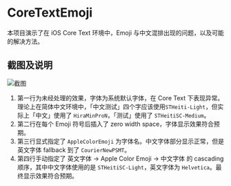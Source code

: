 CoreTextEmoji
=============

本项目演示了在 iOS Core Text 环境中，Emoji 与中文混排出现的问题，以及可能的解决方法。

## 截图及说明
![截图](https://github.com/luosheng/CoreTextEmoji/wiki/snapshot.png)

1. 第一行为未经处理的效果，字体为系统默认字体，在 Core Text 下表现异常。理论上在简体中文环境中，「中文测试」四个字应该使用`STHeiti-Light`，但实际上「中文」使用了 `HiraMinProN`，「测试」使用了 `STHeitiSC-Medium`。
2. 第二行在每个 Emoji 符号后插入了 zero width space，字体显示效果符合预期。
3. 第三行显式指定了 `AppleColorEmoji` 为字体名。中文字体部分显示正常，但是英文字体 fallback 到了 `CourierNewPSMT`。
4. 第四行手动指定了 英文字体 -> Apple Color Emoji -> 中文字体 的 cascading 顺序，其中中文字体使用的是 `STHeitiSC-Light`，英文字体为 `Helvetica`。最终显示效果符合预期。